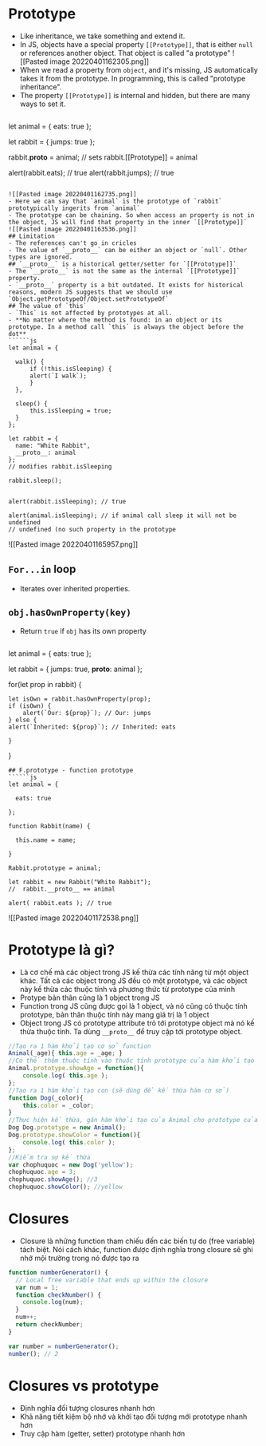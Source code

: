 # Prototype
- Like inheritance, we take something and extend it.
- In JS, objects have a special property `[[Prototype]]`, that is either `null` or references another object. That object is called "a prototype"
  ![[Pasted image 20220401162305.png]]
- When we read a property from `object`, and it's missing, JS automatically takes it from the prototype. In programming, this is called "prototype inheritance".
- The property `[[Prototype]]` is internal and hidden, but there are many ways to set it.
  ``````js
let animal = {
	eats: true
};

let rabbit = {
	jumps: true
};

rabbit.__proto__ = animal; // sets rabbit.[[Prototype]] = animal

alert(rabbit.eats); // true
alert(rabbit.jumps); // true
  ``````

![[Pasted image 20220401162735.png]]
- Here we can say that `animal` is the prototype of `rabbit` prototypically ingerits from `animal`
- The prototype can be chaining. So when access an property is not in the object, JS will find that property in the inner `[[Prototype]]`
  ![[Pasted image 20220401163536.png]]
## Limitation
- The references can't go in cricles
- The value of `__proto__` can be either an object or `null`. Other types are ignored.
## `__proto__` is a historical getter/setter for `[[Prototype]]` 
- The `__proto__` is not the same as the internal `[[Prototype]]` property.
- `__proto__` property is a bit outdated. It exists for historical reasons, modern JS suggests that we should use `Object.getPrototypeOf/Object.setPrototypeOf`
## The value of `this`
- `This` is not affected by prototypes at all.
- **No matter where the method is found: in an object or its prototype. In a method call `this` is always the object before the dot**
``````js
let animal = {

	walk() {
		if (!this.isSleeping) {
		alert(`I walk`);
		}
	},

	sleep() {
		this.isSleeping = true;
	}
};

let rabbit = {
	name: "White Rabbit",
	__proto__: animal
};
// modifies rabbit.isSleeping

rabbit.sleep();


alert(rabbit.isSleeping); // true

alert(animal.isSleeping); // if animal call sleep it will not be undefined 
// undefined (no such property in the prototype
``````
![[Pasted image 20220401165957.png]]
## `For...in` loop
- Iterates over inherited properties.
## `obj.hasOwnProperty(key)`
- Return `true` if `obj` has its own property
  ``````js
let animal = {
	eats: true
};

let rabbit = {
	jumps: true,
	__proto__: animal
};

for(let prop in rabbit) {

	let isOwn = rabbit.hasOwnProperty(prop);
	if (isOwn) {
		alert(`Our: ${prop}`); // Our: jumps
	} else {
	alert(`Inherited: ${prop}`); // Inherited: eats

	}
}
  ``````
## F.prototype - function prototype
``````js
let animal = {

	eats: true

};

function Rabbit(name) {

	this.name = name;

}

Rabbit.prototype = animal;

let rabbit = new Rabbit("White Rabbit"); //  rabbit.__proto__ == animal

alert( rabbit.eats ); // true
``````

  ![[Pasted image 20220401172538.png]]
# Prototype là gì?
- Là cơ chế mà các object trong JS kế thừa các tính năng từ một object khác. Tất cả các object trong JS đều có một prototype, và các object này kế thừa các thuộc tính và phương thức từ prototype của mình
- Protype bản thân cũng là 1 object trong JS
- Function trong JS cũng được gọi là 1 object, và nó cũng có thuộc tính prototype, bản thân thuộc tính này mang giá trị là 1 object
- Object trong JS có prototype attribute trỏ tới prototype object mà nó kế thừa thuộc tính. Ta dùng `__proto__` để truy cập tới prototype object.
``````js
//Tạo ra 1 hàm khởi tạo cơ sở function 
Animal(_age){ this.age = _age; }
//Có thể thêm thuộc tính vào thuộc tính prototype của hàm khởi tạo 
Animal.prototype.showAge = function(){ 
	console.log( this.age ); 
}; 
//Tạo ra 1 hàm khởi tạo con (sẽ dùng để kế thừa hàm cơ sở) 
function Dog(_color){ 
	this.color = _color; 
} 
//Thực hiện kế thừa, gán hàm khởi tạo của Animal cho prototype của 
Dog Dog.prototype = new Animal(); 
Dog.prototype.showColor = function(){ 
	console.log( this.color ); 
}; 
//Kiểm tra sự kế thừa 
var chophuquoc = new Dog('yellow'); 
chophuquoc.age = 3; 
chophuquoc.showAge(); //3  
chophuquoc.showColor(); //yellow
``````
# Closures
- Closure là những function tham chiếu đến các biến tự do (free variable) tách biệt. Nói cách khác, function được định nghĩa trong closure sẽ ghi nhớ mội trường trong nó được tạo ra
``````js
function numberGenerator() {
  // Local free variable that ends up within the closure
  var num = 1;
  function checkNumber() { 
    console.log(num);
  }
  num++;
  return checkNumber;
}

var number = numberGenerator();
number(); // 2

``````
# Closures vs prototype
- Định nghĩa đối tượng closures nhanh hơn
- Khả năng tiết kiệm bộ nhớ và khởi tạo đối tượng mới prototype nhanh hơn
- Truy cập hàm (getter, setter) prototype nhanh hơn